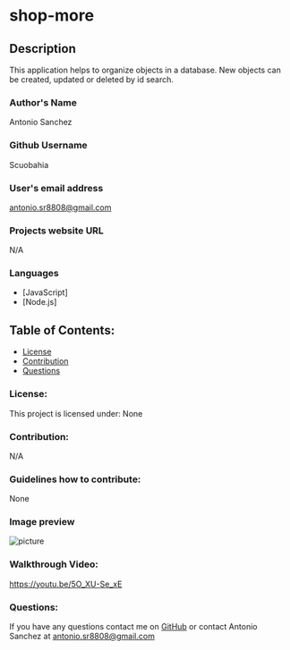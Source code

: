 # shop-more 
## Description
This application helps to organize objects in a database. New objects can be created, updated or deleted by id search.
### Author's Name
Antonio Sanchez
### Github Username
Scuobahia
### User's email address
antonio.sr8808@gmail.com
### Projects website URL
N/A
### Languages
- [JavaScript]
- [Node.js]
## Table of Contents:
- [License](#license)
- [Contribution](#contribution)
- [Questions](#questions)

### License:
This project is licensed under:
None
### Contribution:
N/A
### Guidelines how to contribute:
None
### Image preview
![picture](.assets/1.png)
### Walkthrough Video:
https://youtu.be/5O_XU-Se_xE
### Questions:
If you have any questions contact me on [GitHub](https://github.com/Scuobahia) or contact 
Antonio Sanchez at antonio.sr8808@gmail.com